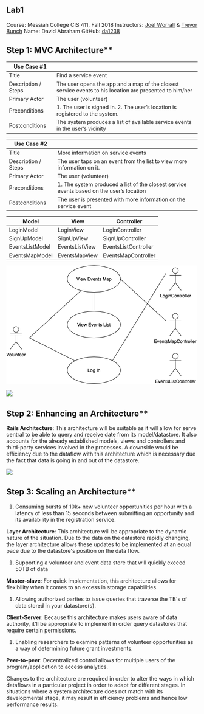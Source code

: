 ## Lab1
Course: Messiah College CIS 411, Fall 2018 Instructors: [Joel Worrall](https://github.com/tangollama) & [Trevor Bunch](https://github.com/trevordbunch) Name: David Abraham GitHub: [da1238](https://github.com/da1238) 

## Step 1: MVC Architecture**

| **Use Case #1**       |                                                                                                         |
|---------------------|---------------------------------------------------------------------------------------------------------|
| Title               | Find a service event                                                                                    |
| Description / Steps | The user opens the app and a map of the closest service events to his location are presented to him/her |
| Primary Actor       | The user (volunteer)                                                                                    |
| Preconditions       | 1. The user is signed in. 2. The user’s location is registered to the system.                           |
| Postconditions      | The system produces a list of available service events in the user’s vicinity                           |

| **Use Case #2**       |                                                                                                         |
|---------------------|---------------------------------------------------------------------------------------------------------|
| Title               | More information on service events                                                                                   |
| Description / Steps | The user taps on an event from the list to view more information on it. |
| Primary Actor       | The user (volunteer)                                                                                    |
| Preconditions       | 1. The system produced a list of the closest service events based on the user’s location                        |
| Postconditions      | The user is presented with more information on the service event                        |



| Model           | View           | Controller           |
|-----------------|----------------|----------------------|
| LoginModel      | LoginView      | LoginController      |
| SignUpModel     | SignUpView     | SignUpController     |
| EventsListModel | EventsListView | EventsListController |
| EventsMapModel  | EventsMapView  | EventsMapController  |

![alt text](https://github.com/da1238/cis411_lab1/blob/master/labreports/Untitled%20Diagram.png)



**![](blob:https://euangoddard.github.io/1ee129e6-2b8e-4d2d-b2f7-04cc2d9b0e04)**

## Step 2: Enhancing an Architecture**

**Rails Architecture**: This architecture will be suitable as it will allow for serve central to be able to query and receive date from its model/datastore. It also accounts for the already established models, views and controllers and third-party services involved in the processes. A downside would be efficiency due to the dataflow with this architecture which is necessary due the fact that data is going in and out of the datastore.

![](blob:https://euangoddard.github.io/f8f91dc6-f66f-40e8-b424-31215f95a366)

## Step 3: Scaling an Architecture**

1.  Consuming bursts of 10k+ new volunteer opportunities per hour with a latency of less than 15 seconds between submitting an opportunity and its availability in the registration service.

**Layer Architecture**: This architecture will be appropriate to the dynamic nature of the situation. Due to the data on the datastore rapidly changing, the layer architecture allows these updates to be implemented at an equal pace due to the datastore's position on the data flow.

1.  Supporting a volunteer and event data store that will quickly exceed 50TB of data

**Master-slave**: For quick implementation, this architecture allows for flexibility when it comes to an excess in storage capabilities.

1.  Allowing authorized parties to issue queries that traverse the TB's of data stored in your datastore(s).

**Client-Server**: Because this architecture makes users aware of data authority, it'll be appropriate to implement in order query datastores that require certain permissions.

1.  Enabling researchers to examine patterns of volunteer opportunities as a way of determining future grant investments.

**Peer-to-peer**: Decentralized control allows for multiple users of the program/application to access analytics.

Changes to the architecture are required in order to alter the ways in which dataflows in a particular project in order to adapt for different stages. In situations where a system architecture does not match with its developmental stage, it may result in efficiency problems and hence low performance results.

